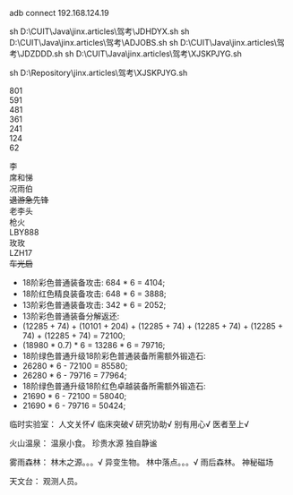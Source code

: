 adb connect 192.168.124.19

sh D:\\CUIT\\Java\\jinx.articles\\驾考\\JDHDYX.sh
sh D:\\CUIT\\Java\\jinx.articles\\驾考\\ADJOBS.sh
sh D:\\CUIT\\Java\\jinx.articles\\驾考\\JDZDDD.sh
sh D:\\CUIT\\Java\\jinx.articles\\驾考\\XJSKPJYG.sh

sh D:\\Repository\\jinx.articles\\驾考\\XJSKPJYG.sh

801  
591  
481  
361  
241  
124  
62

李  
席和悌  
况雨伯  
~~退游急先锋~~  
老李头  
枪火  
LBY888  
玫玫  
LZH17  
~~车光启~~

 * 18阶彩色普通装备攻击: 684 * 6 = 4104;
 * 18阶红色精良装备攻击: 648 * 6 = 3888;
 * 13阶彩色普通装备攻击: 342 * 6 = 2052;
 * 13阶彩色普通装备分解返还:
 * (12285 + 74) + (10101 + 204) + (12285 + 74) + (12285 + 74) + (12285 + 74) + (12285 + 74) = 72100;
 * (18980 * 0.7) * 6 = 13286 * 6 = 79716;
 * 18阶绿色普通升级18阶彩色普通装备所需额外锻造石:
 * 26280 * 6 - 72100 = 85580;
 * 26280 * 6 - 79716 = 77964;
 * 18阶绿色普通升级18阶红色卓越装备所需额外锻造石:
 * 21690 * 6 - 72100 = 58040;
 * 21690 * 6 - 79716 = 50424;

临时实验室：
 人文关怀√
 临床突破√
 研究协助√
 别有用心√
 医者至上√

火山温泉：
 温泉小食。
 珍贵水源
 独自静谧

雾雨森林：
 林木之源。。。√
 异变生物。
 林中落点。。。√
 雨后森林。
 神秘磁场

天文台：
观测人员。

